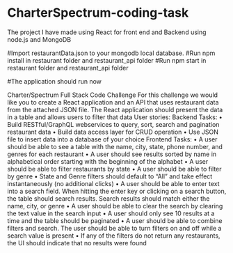 # CharterSpectrum-coding-task
The project I have made using React for front end and Backend using node.js and MongoDB

#Import restaurantData.json to your mongodb local database.
#Run npm install in restaurant folder and restaurant_api folder
#Run npm start in restaurant folder and restaurant_api folder

#The application should run now



Charter/Spectrum Full Stack Code Challenge
For this challenge we would like you to create a React application and an API that uses
restaurant data from the attached JSON file. The React application should present the data
in a table and allows users to filter that data
User stories:
Backend Tasks:
• Build RESTful/GraphQL webservices to query, sort, search and pagination
restaurant data
• Build data access layer for CRUD operation
• Use JSON file to insert data into a database of your choice
Frontend Tasks:
• A user should be able to see a table with the name, city, state, phone number, and
genres for each restaurant
• A user should see results sorted by name in alphabetical order starting with the
beginning of the alphabet
• A user should be able to filter restaurants by state
• A user should be able to filter by genre
• State and Genre filters should default to “All” and take effect instantaneously (no
additional clicks)
• A user should be able to enter text into a search field. When hitting the enter key
or clicking on a search button, the table should search results. Search results
should match either the name, city, or genre
• A user should be able to clear the search by clearing the text value in the search
input
• A user should only see 10 results at a time and the table should be paginated
• A user should be able to combine filters and search. The user should be able to
turn filters on and off while a search value is present
• If any of the filters do not return any restaurants, the UI should indicate that no
results were found
